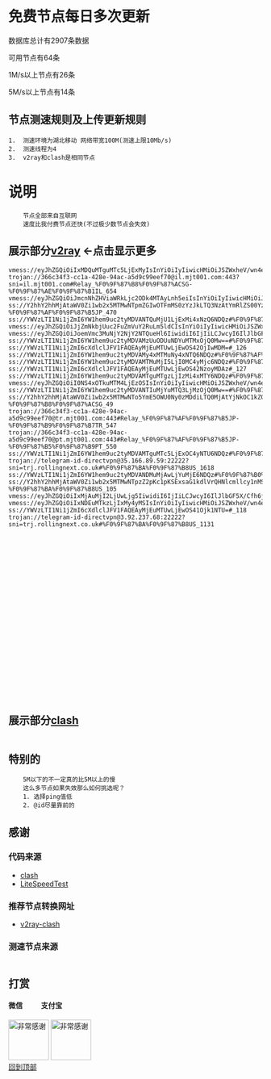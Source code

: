 # 免费节点每日多次更新
数据库总计有2907条数据 

可用节点有64条

1M/s以上节点有26条 

5M/s以上节点有14条
## 节点测速规则及上传更新规则

```
1.  测速环境为湖北移动 网络带宽100M(测速上限10Mb/s)
2.  测速线程为4
3.  v2ray和clash是相同节点 
```
# 说明
```
    节点全部来自互联网
    速度比我付费节点还快(不过极少数节点会失效)
```

## 展示部分[v2ray](https://github.com/sanzhang007/node_free/blob/main/v2ray.txt) <-点击显示更多

```
vmess://eyJhZGQiOiIxMDQuMTguMTc5LjExMyIsInYiOiIyIiwicHMiOiJSZWxheV/wn4e68J+HuFVTLfCfh7rwn4e4VVNfNTg4IiwicG9ydCI6MjA4MiwiaWQiOiIwYWZiOGIyYy0xNDlhLTQ5YTgtZTkwZi1kNzc4ODRhYzkyMmYiLCJhaWQiOiIwIiwibmV0Ijoid3MiLCJ0eXBlIjoiIiwiaG9zdCI6ImVjYy52dGNzcy50b3AiLCJwYXRoIjoiL2JsdWU4IiwidGxzIjoiIn0=
trojan://366c34f3-cc1a-428e-94ac-a5d9c99eef70@il.mjt001.com:443?sni=il.mjt001.com#Relay_%F0%9F%87%B8%F0%9F%87%ACSG-%F0%9F%87%AE%F0%9F%87%B1IL_654
vmess://eyJhZGQiOiJmcnNhZHViaWRkLjc2ODk4MTAyLnh5eiIsInYiOiIyIiwicHMiOiJSZWxheV/wn4e68J+HuFVTLfCfh6vwn4e3RlJfMTEyNSIsInBvcnQiOjIwOTUsImlkIjoiMmM4NzIyNjgtZGM2NS0zMWNkLWFmYTEtZmVhZTkxMGMzN2I3IiwiYWlkIjoiMCIsIm5ldCI6IndzIiwidHlwZSI6IiIsImhvc3QiOiJmcnNhZHViaWQuNzY4OTgxMDIueHl6IiwicGF0aCI6Ii9mdW5zZGZyaCIsInRscyI6IiJ9
ss://Y2hhY2hhMjAtaWV0Zi1wb2x5MTMwNTpmZGIwOTFmMS0zYzJkLTQ3NzAtYmRlZS00YzM4YmYxMmVkYjFAenJwZmdvLnNzcGxhbmUuY246MTg2Mjk=#Relay_%F0%9F%87%AF%F0%9F%87%B5JP-%F0%9F%87%AF%F0%9F%87%B5JP_470
ss://YWVzLTI1Ni1jZmI6YW1hem9uc2tyMDVANTQuMjU1LjExMi4xNzQ6NDQz#%F0%9F%87%B8%F0%9F%87%ACSG_752
vmess://eyJhZGQiOiJjZmNkbjUuc2FuZmVuY2RuLm5ldCIsInYiOiIyIiwicHMiOiJSZWxheV/wn4e68J+HuFVTLfCfh6/wn4e1SlBfMTEzMyIsInBvcnQiOjgwLCJpZCI6IjIxNjA3MGFlLWYwMjgtNGJmMC04NTdhLTM4NDEyYWM2MmU4MiIsImFpZCI6IjAiLCJuZXQiOiJ3cyIsInR5cGUiOiIiLCJob3N0IjoianAxLnNhbmZlbmNkbjIuY29tIiwicGF0aCI6Ii96aC1jbiIsInRscyI6IiJ9
vmess://eyJhZGQiOiJoemVmc3MuNjY2NjY2NTQueHl6IiwidiI6IjIiLCJwcyI6IlJlbGF5X/Cfj4FaWi3wn4en8J+Ht0JSXzEzNjQiLCJwb3J0IjoyMDk1LCJpZCI6IjJjODcyMjY4LWRjNjUtMzFjZC1hZmExLWZlYWU5MTBjMzdiNyIsImFpZCI6IjAiLCJuZXQiOiJ3cyIsInR5cGUiOiIiLCJob3N0IjoiaHplZnMuNjY2NjY2NTQueHl6IiwicGF0aCI6Ii9oZ2NlZm9tbiIsInRscyI6IiJ9
ss://YWVzLTI1Ni1jZmI6YW1hem9uc2tyMDVAMzUuODUuNDYuMTMxOjQ0Mw==#%F0%9F%87%BA%F0%9F%87%B8US_765
ss://YWVzLTI1Ni1jZmI6cXdlclJFV1FAQEAyMjEuMTUwLjEwOS42OjIwMDM=#_126
ss://YWVzLTI1Ni1jZmI6YW1hem9uc2tyMDVAMy4xMTMuNy4xNTQ6NDQz#%F0%9F%87%AF%F0%9F%87%B5JP_350
ss://YWVzLTI1Ni1jZmI6YW1hem9uc2tyMDVAMTMuMjI5LjI0MC4yMjc6NDQz#%F0%9F%87%B8%F0%9F%87%ACSG_584
ss://YWVzLTI1Ni1jZmI6cXdlclJFV1FAQEAyMjEuMTUwLjEwOS42NzoyMDAz#_127
ss://YWVzLTI1Ni1jZmI6YW1hem9uc2tyMDVAMTguMTgzLjIzMi4xMTY6NDQz#%F0%9F%87%AF%F0%9F%87%B5JP_357
vmess://eyJhZGQiOiI0NS4xOTkuMTM4LjEzOSIsInYiOiIyIiwicHMiOiJSZWxheV/wn4e68J+HuFVTLfCfh7Pwn4exTkxfODc5IiwicG9ydCI6NDM4MzIsImlkIjoiZmU1ZjY5ZTctZTE4My00MzliLTk1MGItOTY2MWVmMDY1MWYyIiwiYWlkIjoiNjQiLCJuZXQiOiIiLCJ0eXBlIjoiIiwiaG9zdCI6IiIsInBhdGgiOiIiLCJ0bHMiOiIifQ==
ss://YWVzLTI1Ni1jZmI6YW1hem9uc2tyMDVANTIuMjYuMTQ3LjMzOjQ0Mw==#%F0%9F%87%BA%F0%9F%87%B8US_752
ss://Y2hhY2hhMjAtaWV0Zi1wb2x5MTMwNTo5YmE5OWU0Ny0zMDdiLTQ0MjAtYjNkOC1kZGQ3NmIzNDljMzhAcGluc2cuY3UuZWR1LmtnOjEwMTI2#Relay_%F0%9F%87%A8%F0%9F%87%B3CN-%F0%9F%87%B8%F0%9F%87%ACSG_49
trojan://366c34f3-cc1a-428e-94ac-a5d9c99eef70@tr.mjt001.com:443#Relay_%F0%9F%87%AF%F0%9F%87%B5JP-%F0%9F%87%B9%F0%9F%87%B7TR_547
trojan://366c34f3-cc1a-428e-94ac-a5d9c99eef70@pt.mjt001.com:443#Relay_%F0%9F%87%AF%F0%9F%87%B5JP-%F0%9F%87%B5%F0%9F%87%B9PT_550
ss://YWVzLTI1Ni1jZmI6YW1hem9uc2tyMDVAMTguMTc5LjExOC4yNTU6NDQz#%F0%9F%87%AF%F0%9F%87%B5JP_473
trojan://telegram-id-directvpn@35.166.89.59:22222?sni=trj.rollingnext.co.uk#%F0%9F%87%BA%F0%9F%87%B8US_1618
ss://YWVzLTI1Ni1jZmI6YW1hem9uc2tyMDVANDMuMjAwLjYuMjE6NDQz#%F0%9F%87%B0%F0%9F%87%B7KR_558
ss://Y2hhY2hhMjAtaWV0Zi1wb2x5MTMwNTpzZ2pKc1pKSExsaG1kdlVrQHNlcmllcy1nMS5zYW1hbmVoaGEuY286NDQz#Relay_-%F0%9F%87%BA%F0%9F%87%B8US_105
vmess://eyJhZGQiOiIxMjAuMjI2LjUwLjg5IiwidiI6IjIiLCJwcyI6IlJlbGF5X/Cfh6jwn4ezQ04t8J+HrPCfh6dHQl8yMTQiLCJwb3J0Ijo0NzAwOSwiaWQiOiI4M2E0MjRkOC00YmNiLTRjZWUtYjAxNi0yYzhmMWRiNGE5MjEiLCJhaWQiOiIxIiwibmV0IjoidGNwIiwidHlwZSI6IiIsImhvc3QiOiIiLCJwYXRoIjoiIiwidGxzIjoiIn0=
vmess://eyJhZGQiOiIxNDEuMTkzLjIxMy4yMSIsInYiOiIyIiwicHMiOiJSZWxheV/wn4e68J+HuFVTLfCfh6nwn4eqREVfMTI5MCIsInBvcnQiOjgwLCJpZCI6IjliNzI4MWMyLWQxZWEtNGQwMC1hY2ZlLTkzMDFjMjE3ZjUxNSIsImFpZCI6IjAiLCJuZXQiOiJ3cyIsInR5cGUiOiIiLCJob3N0IjoiZmFzdC1ndm0ubXItcmFkd2FuLWRhb3VkLmRlIiwicGF0aCI6Ii92bWVzcyIsInRscyI6IiJ9
ss://YWVzLTI1Ni1jZmI6cXdlclJFV1FAQEAyMjEuMTUwLjEwOS41Ojk1NTU=#_118
trojan://telegram-id-directvpn@3.92.237.68:22222?sni=trj.rollingnext.co.uk#%F0%9F%87%BA%F0%9F%87%B8US_1131

























```

## 展示部分[clash](https://github.com/sanzhang007/node_free/blob/main/clash.yaml)

```yaml
```
## 特别的

```
    5M以下的不一定真的比5M以上的慢
    这么多节点如果失效那么如何挑选呢？
    1. 选择ping值低
    2. @id尽量靠前的
```

## 感谢
### 代码来源
- [clash](https://github.com/Dreamacro/clash)
- [LiteSpeedTest](https://github.com/xxf098/LiteSpeedTest)

### 推荐节点转换网址
- [v2ray-clash](https://v1.v2rayse.com/v2ray-clash)


### 测速节点来源
```

```

## 打赏

#### 微信 &nbsp;&nbsp;&nbsp;&nbsp;&nbsp;&nbsp;&nbsp;&nbsp;&nbsp;&nbsp;支付宝 
<img src="https://github.com/sanzhang007/node_free/blob/main/png/weixin.png" width="80px" alt="非常感谢">&nbsp;<img src="https://github.com/sanzhang007/node_free/blob/main/png/alipay.png" width="80px" alt="非常感谢">
</br>
[回到顶部](#readme)